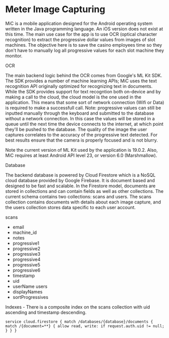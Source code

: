 # Meter Image Capturing

MiC is a mobile application designed for the Android operating system written in the Java programming language.  An iOS version does not exist at this time.  The main use case for the app is to use OCR (optical character recognition) to extract the progressive dollar values from images of slot machines.  The objective here is to save the casino employees time so they don't have to manually log all progressive values for each slot machine they monitor.  

OCR

The main backend logic behind the OCR comes from Google's ML Kit SDK.  The SDK provides a number of machine learning APIs; MiC uses the text recognition API originally optimized for recognizing text in documents.  While the SDK provides support for text recogntion both on-device and by making a call to the cloud, the cloud model is the one used in the application.  This means that some sort of network connection (Wifi or Data) is required to make a successfull call.  Note: progressive values can still be inputted manually through the keyboard and submitted to the database without a network connection.  In this case the values will be stored in a queue until the next time the device connects to the internet, at which point they'll be pushed to the database.  The quality of the image the user captures correlates to the accuracy of the progressive text detected.  For best results ensure that the camera is properly focused and is not blurry.  

Note the current version of ML Kit used by the application is 19.0.2.  Also, MiC requires at least Android API level 23, or version 6.0 (Marshmallow).  

Database

The backend database is powered by Cloud Firestore which is a NoSQL cloud database provided by Google Firebase.  It is document based and designed to be fast and scalable.  In the Firestore model, documents are stored in collections and can contain fields as well as other collections.  The current schema contains two collections: scans and users.  The scans collection contains documents with details about each image capture, and the users collection stores data specific to each user account.  

scans
 * email
 * machine_id
 * notes
 * progressive1
 * progressive2
 * progressive3
 * progressive4
 * progressive5
 * progressive6
 * timestamp
 * uid
 * userName
users
 * displayNames
 * sortProgressives

Indexes - There is a composite index on the scans collection with uid ascending and timestamp descending.  

`service cloud.firestore {
    match /databases/{database}/documents {
        match /{document=**} {
            allow read, write: if request.auth.uid != null;
        }
    }
}`


